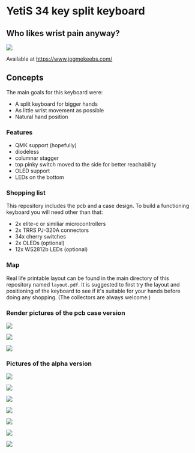 # YetiS 34 key split keyboard

## Who likes wrist pain anyway?

![](pictures/ver1_1.jpg)

Available at https://www.jogmekeebs.com/

## Concepts
The main goals for this keyboard were:

- A split keyboard for bigger hands
- As little wrist movement as possible
- Natural hand position

### Features
- QMK support (hopefully)
- diodeless
- columnar stagger
- top pinky switch moved to the side for better reachability
- OLED support
- LEDs on the bottom

### Shopping list
This repository includes the pcb and a case design. To build a functioning
keyboard you will need other than that:

- 2x elite-c or similiar microcontrollers
- 2x TRRS PJ-320A connectors
- 34x cherry switches
- 2x OLEDs (optional)
- 12x WS2812b LEDs (optional)

### Map
Real life printable layout can be found in the main directory of this
repository named `layout.pdf`. It is suggested to first try the layout
and positioning of the keyboard to see if it's suitable for your hands before
doing any shopping. (The collectors are always welcome:)

### Render pictures of the pcb case version

![](pictures/wood2.png)

![](pictures/wood1.png)

![](pictures/wood3.png)


### Pictures of the alpha version

![](pictures/yeti.JPG)

![](pictures/artistic2.JPG)

![](pictures/artistic1.JPG)

![](pictures/left.JPG)

![](pictures/right.JPG)

![](pictures/oled1.JPG)

![](pictures/oled2.JPG)
